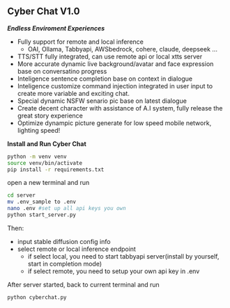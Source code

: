 ## **Cyber Chat V1.0**

**_Endless Enviroment Experiences_**
- Fully support for remote and local inference
  - OAI, Ollama, Tabbyapi, AWSbedrock, cohere, claude, deepseek ...
- TTS/STT fully integrated, can use remote api or local xtts server
- More accurate dynamic live background/avatar and face expression base on conversatino progress
- Inteligence sentence completion base on context in dialogue
- Inteligence customize command injection integrated in user input to create more variable and exciting chat.
- Special dynamic NSFW senario pic base on latest dialogue
- Create decent character with assistance of  A.I system, fully release the great story experience
- Optimize dynampic picture generate for low speed mobile network, lighting speed!

**Install and Run Cyber Chat**

```bash
python -m venv venv
source venv/bin/activate
pip install -r requirements.txt
```

open a new terminal and run

```bash
cd server
mv .env_sample to .env
nano .env #set up all api keys you own
python start_server.py
```
Then:
- input stable diffusion config info
- select remote or local inference endpoint
  - if select local, you need to start tabbyapi server(install by yourself, start in completion mode)
  - if select remote, you need to setup your own api key in .env

After server started, back to current terminal and run

```bash
python cyberchat.py
```
